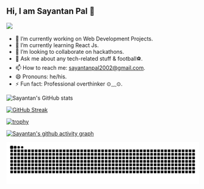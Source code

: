 ## Hi, I am Sayantan Pal 👋

![](https://komarev.com/ghpvc/?username=sayantan135)

- 🔭 I’m currently working on Web Development Projects.
- 🌱 I’m currently learning React Js.
- 👯 I’m looking to collaborate on hackathons.
- 💬 Ask me about any tech-related stuff & football⚽.
- 📫 How to reach me: sayantanpal2002@gmail.com.
- 😄 Pronouns: he/his.
- ⚡ Fun fact: Professional overthinker ⊙⁠﹏⁠⊙.

![Sayantan's GitHub stats](https://github-readme-stats.vercel.app/api?username=sayantan135&show_icons=true&theme=dark)
  
[![GitHub Streak](https://github-readme-streak-stats.herokuapp.com/?user=sayantan135&theme=dark)](https://git.io/streak-stats)

[![trophy](https://github-profile-trophy.vercel.app/?username=sayantan135&theme=darkhub)](https://github.com/ryo-ma/github-profile-trophy)

[![Sayantan's github activity graph](https://github-readme-activity-graph.vercel.app/graph?username=sayantan135&bg_color=0e1116&color=e3cfe0&line=39b337&point=124f29&area=true&hide_border=true)](https://github.com/ashutosh00710/github-readme-activity-graph)
  
![snake svg](https://github.com/sayantan135/sayantan135/blob/output/github-contribution-grid-snake.svg)
